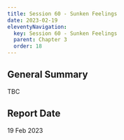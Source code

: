 ```yaml
---
title: Session 60 - Sunken Feelings
date: 2023-02-19
eleventyNavigation:
  key: Session 60 - Sunken Feelings
  parent: Chapter 3
  order: 18
---
```


## General Summary

TBC

## Report Date

19 Feb 2023
